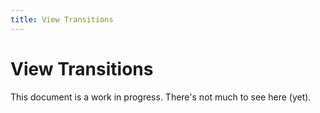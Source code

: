 ```yaml
---
title: View Transitions
---
```


# View Transitions

<docs-warning>
  This document is a work in progress. There's not much to see here (yet).
</docs-warning>
